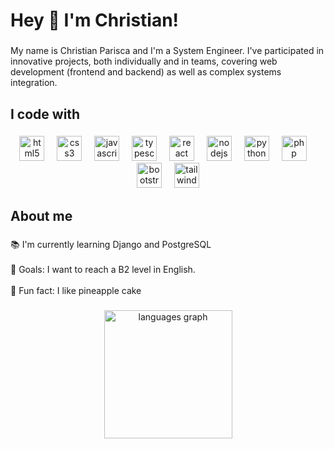 <h1 align="left">Hey 👋 I'm Christian!</h1>

###

<p align="left">My name is Christian Parisca and I'm a System Engineer. I've participated in innovative projects, both individually and in teams, covering web development (frontend and backend) as well as complex systems integration.</p>

###

<h2 align="left">I code with</h2>

###

<p align="center">
  <img src="https://cdn.jsdelivr.net/gh/devicons/devicon/icons/html5/html5-original.svg" height="40" alt="html5 logo"  />
  <img width="12" />
  <img src="https://cdn.jsdelivr.net/gh/devicons/devicon/icons/css3/css3-original.svg" height="40" alt="css3 logo"  />
  <img width="12" />
  <img src="https://cdn.jsdelivr.net/gh/devicons/devicon/icons/javascript/javascript-original.svg" height="40" alt="javascript logo"  />
  <img width="12" />
  <img src="https://cdn.jsdelivr.net/gh/devicons/devicon/icons/typescript/typescript-original.svg" height="40" alt="typescript logo"  />
  <img width="12" />
  <img src="https://cdn.jsdelivr.net/gh/devicons/devicon/icons/react/react-original.svg" height="40" alt="react logo"  />
  <img width="12" />
  <img src="https://cdn.jsdelivr.net/gh/devicons/devicon/icons/nodejs/nodejs-original.svg" height="40" alt="nodejs logo"  />
  <img width="12" />
  <img src="https://cdn.jsdelivr.net/gh/devicons/devicon/icons/python/python-original.svg" height="40" alt="python logo"  />
  <img width="12" />
  <img src="https://cdn.jsdelivr.net/gh/devicons/devicon/icons/php/php-original.svg" height="40" alt="php logo"  />
  <img width="12" />
  <img src="https://cdn.jsdelivr.net/gh/devicons/devicon/icons/bootstrap/bootstrap-original.svg" height="40" alt="bootstrap logo"  />
  <img width="12" />
  <img src="https://cdn.jsdelivr.net/gh/devicons/devicon/icons/tailwindcss/tailwindcss-original-wordmark.svg" height="40" alt="tailwindcss logo"  />
</p>

###

<h2 align="left">About me</h2>

###

<p align="left">📚 I'm currently learning Django and PostgreSQL<br><br>🎯 Goals: I want to reach a B2 level in English.<br><br>🎲 Fun fact: I like pineapple cake</p>

###

<p align="center">
  <img src="https://github-readme-stats.vercel.app/api/top-langs?username=christiancmd&locale=en&hide_title=false&layout=compact&card_width=320&langs_count=7&theme=radical&hide_border=false&order=2" height="205" alt="languages graph"  />
</p>

###


